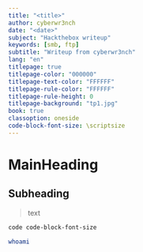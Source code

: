 ```yaml
---
title: "<title>"
author: cyberwr3nch
date: "<date>"
subject: "Hackthebox writeup"
keywords: [smb, ftp]
subtitle: "Writeup from cyberwr3nch"
lang: "en"
titlepage: true
titlepage-color: "000000"
titlepage-text-color: "FFFFFF"
titlepage-rule-color: "FFFFFF"
titlepage-rule-height: 0
titlepage-background: "tp1.jpg"
book: true
classoption: oneside
code-block-font-size: \scriptsize
---
```


# MainHeading
## Subheading

> text

```bash
code code-block-font-size

whoami
```

